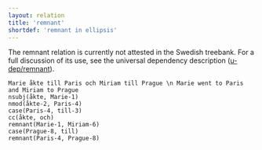 ```yaml
---
layout: relation
title: 'remnant'
shortdef: 'remnant in ellipsis'
---
```


The remnant relation is currently not attested in the Swedish treebank. For a full discussion of its use, see the universal dependency description ([u-dep/remnant]()).

~~~ sdparse
Marie åkte till Paris och Miriam till Prague \n Marie went to Paris and Miriam to Prague
nsubj(åkte, Marie-1)
nmod(åkte-2, Paris-4)
case(Paris-4, till-3)
cc(åkte, och)
remnant(Marie-1, Miriam-6)
case(Prague-8, till)
remnant(Paris-4, Prague-8)
~~~
